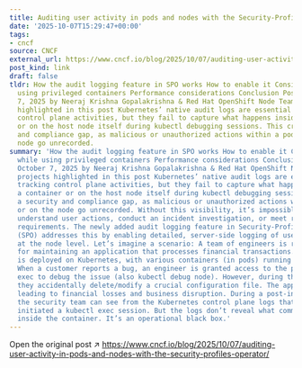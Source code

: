 ```yaml
---
title: Auditing user activity in pods and nodes with the Security-Profiles-Operator
date: '2025-10-07T15:29:47+00:00'
tags:
- cncf
source: CNCF
external_url: https://www.cncf.io/blog/2025/10/07/auditing-user-activity-in-pods-and-nodes-with-the-security-profiles-operator/
post_kind: link
draft: false
tldr: How the audit logging feature in SPO works How to enable it Considerations while
  using privileged containers Performance considerations Conclusion Posted on October
  7, 2025 by Neeraj Krishna Gopalakrishna & Red Hat OpenShift Node Team CNCF projects
  highlighted in this post Kubernetes’ native audit logs are essential for tracking
  control plane activities, but they fail to capture what happens inside a container
  or on the host node itself during kubectl debugging sessions. This creates a security
  and compliance gap, as malicious or unauthorized actions within a pod or on the
  node go unrecorded.
summary: 'How the audit logging feature in SPO works How to enable it Considerations
  while using privileged containers Performance considerations Conclusion Posted on
  October 7, 2025 by Neeraj Krishna Gopalakrishna & Red Hat OpenShift Node Team CNCF
  projects highlighted in this post Kubernetes’ native audit logs are essential for
  tracking control plane activities, but they fail to capture what happens inside
  a container or on the host node itself during kubectl debugging sessions. This creates
  a security and compliance gap, as malicious or unauthorized actions within a pod
  or on the node go unrecorded. Without this visibility, it’s impossible to fully
  understand user actions, conduct an incident investigation, or meet regulatory compliance
  requirements. The newly added audit logging feature in Security-Profiles-Operator
  (SPO) addresses this by enabling detailed, server-side logging of user activity
  at the node level. Let’s imagine a scenario: A team of engineers is responsible
  for maintaining an application that processes financial transactions. The application
  is deployed on Kubernetes, with various containers (in pods) running different workloads.
  When a customer reports a bug, an engineer is granted access to the pod via kubectl
  exec to debug the issue (also kubectl debug node). However, during the session,
  they accidentally delete/modify a crucial configuration file. The application fails,
  leading to financial losses and business disruption. During a post-incident audit,
  the security team can see from the Kubernetes control plane logs that the engineer
  initiated a kubectl exec session. But the logs don’t reveal what commands were run
  inside the container. It’s an operational black box.'
---
```

Open the original post ↗ https://www.cncf.io/blog/2025/10/07/auditing-user-activity-in-pods-and-nodes-with-the-security-profiles-operator/
